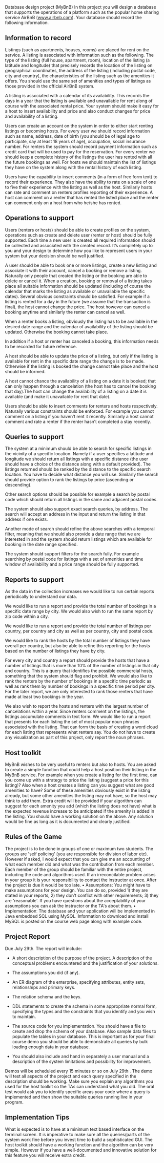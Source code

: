 Database design project (MyBnB)
In this project you will design a database that supports the operations of a
platform such as the popular home sharing service AirBnB
(www.airbnb.com). Your database should record the following information.

## Information to record
Listings (such as apartments, houses, rooms) are placed for rent on the
service. A listing is associated with information such as the following. The
type of the listing (full house, apartment, room), location of the listing (a
latitude and longitude) that precisely records the location of the listing on
geographical coordinates, the address of the listing (including postal code,
city and country), the characteristics of the listing such as the amenities it
offers. You should use the same set of amenities and types of listings as
those provided in the official AirBnB system.

A listing is associated with a calendar of its availability. This records the
days in a year that the listing is available and unavailable for rent along of
course with the associated rental price. Your system should make it easy for
a host to insert availability and price and also conduct changes for price and
availability of a listing.

Users can create an account on the system in order to either start renting
listings or becoming hosts. For every user we should record information
such as name, address, date of birth (you should be of legal age to
participate, say at least 18 years of age), occupation, social insurance
number. For renters the system should record payment information such as
credit card that will be used to pay for the reservation. For every renter we
should keep a complete history of the listings the user has rented with all the
future bookings as well. For hosts we should maintain the list of listings they
have on the system along with the rental history of each listing.

Users have the capability to insert comments (in a form of free form text) to
record their experience. They also have the ability to rate on a scale of one to
five their experience with the listing as well as the host. Similarly hosts can
rate and comment on renters profiles reporting of their experience. A host
can comment on a renter that has rented the listed place and the renter can
comment only on a host from who he/she has rented.

## Operations to support

Users (renters or hosts) should be able to create profiles on the system,
operations such as create and delete user (renter or host) should be fully
supported. Each time a new user is created all required information should
be collected and associated with the created record. It’s completely up to you
and your design to determine how you like to represent users in your system
but your decision should be well justified.

A user should be able to book one or more listings, create a new listing and
associate it with their account, cancel a booking or remove a listing.
Naturally only people that created the listing or the booking are able to
delete or cancel it. When a creation, booking or removal of a listing takes
place all suitable information should be updated (including of course the
calendar that marks the listing as available or unavailable the specific dates).
Several obvious constraints should be satisfied. For example if a listing is
rented for a day in the future (we assume that the transaction is final), the
host cannot change the price. The host however can cancel a booking
anytime and similarly the renter can cancel as well.

When a renter books a listing, obviously the listing has to be available in the
desired date range and the calendar of availability of the listing should be
updated. Otherwise the booking cannot take place.

In addition if a host or renter has canceled a booking, this information needs
to be recorded for future reference.

A host should be able to update the price of a listing, but only if the listing is
available for rent in the specific date range the change is to be made.
Otherwise if the listing is booked the change cannot take place and the host
should be informed.

A host cannot chance the availability of a listing on a date it is booked; that
can only happen through a cancelation (the host has to cancel the booking
that day).The host can change the availability of a listing on a date it is
available (and make it unavailable for rent that date).

Users should be able to insert comments for renters and hosts respectively.
Naturally various constraints should be enforced. For example you cannot 
comment on a listing if you haven’t rent it recently. Similarly a host cannot
comment and rate a renter if the renter hasn’t completed a stay recently.

## Queries to support

The system at a minimum should be able to search for specific listings in the
vicinity of a specific location. Namely if a user specifies a latitude and
longitude we should return all listings with a specific distance (the user
should have a choice of the distance along with a default provided). The
listings returned should be ranked by the distance to the specific search
location. You have to decide what distance you will use. Similarly the search
should provide option to rank the listings by price (ascending or
descending).

Other search options should be possible for example a search by postal code
which should return all listings in the same and adjacent postal codes.

The system should also support exact search queries, by address. The search
will accept an address in the input and return the listing in that address if one
exists.

Another mode of search should refine the above searches with a temporal
filter, meaning that we should also provide a date range that we are
interested in and the system should return listings which are available for
booking in the date range specified.

The system should support filters for the search fully. For example searching
by postal code for listings with a set of amenities and time window of
availability and a price range should be fully supported.

## Reports to support
As the data in the collection increases we would like to run certain reports
periodically to understand our data.

We would like to run a report and provide the total number of bookings in a
specific date range by city. We would also wish to run the same report by
zip code within a city.

We would like to run a report and provide the total number of listings per
country, per country and city as well as per country, city and postal code.

We would like to rank the hosts by the total number of listings they have
overall per country, but also be able to refine this reporting for the hosts
based on the number of listings they have by city.

For every city and country a report should provide the hosts that have a
number of listings that is more than 10% of the number of listings in that
city and country. This is a query that identifies the possible commercial
hosts, something that the system should flag and prohibit.
We would also like to rank the renters by the number of bookings in a
specific time periodic as well as rank them by number of bookings in a
specific time period per city. For the later report, we are only interested to
rank those renters that have made at least two bookings in the year.

We also wish to report the hosts and renters with the largest number of
cancelations within a year.
Since renters comment on the listings, the listings accumulate comments in
text form. We would like to run a report that presents for each listing the set
of most popular noun phrases associated with the listing. That can form the
basis of creating a word cloud for each listing that represents what renters
say. You do not have to create any visualization as part of this project, only
report the noun phrases.

## Host toolkit

MyBnB wishes to be very useful to renters but also to hosts. You are asked
to create a simple function that could help a host position their listing in the
MyBnB service. For example when you create a listing for the first time, can
you come up with a strategy to price the listing (suggest a price for this
listing)? Also when a host creates a listing can you suggest what are good
amenities to have? Some of these amenities obviously exist in the listing
already, but some other amenities the listing may not have, so the host may
think to add them. Extra credit will be provided if your algorithm can
suggest for each amenity you add (which the listing does not have) what is
the expected revenue increase to be anticipated if the amenity is added in the 
listing. You should have a working solution on the above. Any solution
would be fine as long as it is documented and clearly justified.

## Rules of the Game

The project is to be done in groups of one or maximum two students. The
groups are 'self policing' (you are responsible for division of labor etc).
However if asked, I would expect that you can give me an accounting of
what each member did and what was the contribution from each member.
Each member of the group should be familiar with the entire project,
including the code and algorithms used. If an irreconcilable problem arises
in your group it is your responsibility to contact the instructor at once. After
the project is due it would be too late.
• Assumptions: You might have to make assumptions for your design.
You can do so, provided 1) they are stated in your reports, 2) they
don't conflict with other requirements; 3) they are 'reasonable'. If you
have questions about the acceptability of your assumptions you can
ask the instructor or the TA's about them.
• Implementation: The database and your application will be
implemented in Java embedded SQL using MySQL. Information to
download and install MySQL is posted on the course web page along
with example code.

## Project Report
Due July 29th. The report will include:<br>
* A short description of the purpose of the project. A description of the
conceptual problems encountered and the justification of your
solutions.
* The assumptions you did (if any).
* An ER diagram of the enterprise, specifying attributes, entity sets,
relationships and primary keys.
* The relation schema and the keys.
* DDL statements to create the schema in some appropriate normal
form, specifying the types and the constraints that you identify and
you wish to maintain.
* The source code for you implementation. You should have a file to
create and drop the schema of your database. Also sample data files to
populate the tables in your database. This is important as for your
final course demo you should be able to demonstrate all queries by
bulk loading enough data in your database.

* You should also include and hand in separately a user manual and a
description of the system limitations and possibility for improvement.

Demos will be scheduled every 15 minutes or so on July 29th . The demo
will test all aspects of the project and each query specified in the description
should be working. Make sure you explain any algorithms you used for the
host toolkit so the TAs can understand what you did. The oral test would ask
you to identify specific areas your code where a query is implemented and
then show the suitable queries running live in your program.

## Implementation Tips
What is expected is to have at a minimum text based interface on the
terminal screen. It is imperative to make sure all the queries/parts of the
system work fine before you invest time to build a sophisticated GUI. The
host toolkit should have a working function and the algorithm can be very
simple. However if you have a well-documented and innovative solution for
this feature you will receive extra credit.